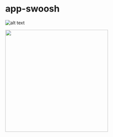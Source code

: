 # app-swoosh

![alt text](https://github.com/samsadch/app-swoosh/blob/master/screenshots/welocme.PNG) 

<img src="screenshots/welcome.PNG" width="324" height="324">
